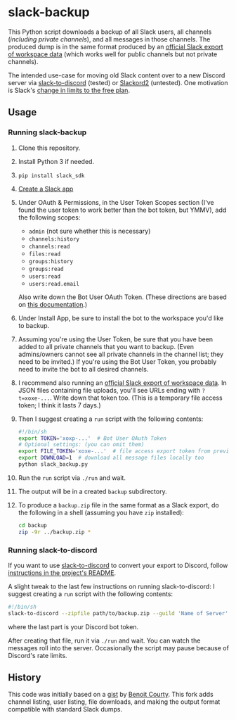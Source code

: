 # slack-backup

This Python script downloads a backup of all Slack users, all channels
(*including private channels*), and all messages in those channels.
The produced dump is in the same format produced by an
[official Slack export of workspace data](https://slack.com/help/articles/201658943-Export-your-workspace-data)
(which works well for public channels but not private channels).

The intended use-case for moving old Slack content over to a new
Discord server via
[slack-to-discord](https://github.com/pR0Ps/slack-to-discord)
(tested) or
[Slackord2](https://github.com/thomasloupe/Slackord2) (untested).
One motivation is Slack's
[change in limits to the free plan](https://slack.com/help/articles/7050776459923-Pricing-changes-for-the-Pro-plan-and-updates-to-the-Free-plan).

## Usage

### Running slack-backup

1. Clone this repository.
2. Install Python 3 if needed.
3. `pip install slack_sdk`
4. [Create a Slack app](https://api.slack.com/apps/new)
5. Under OAuth &amp; Permissions, in the User Token Scopes section
   (I've found the user token to work better than the bot token, but YMMV),
   add the following scopes:

   * `admin` (not sure whether this is necessary)
   * `channels:history`
   * `channels:read`
   * `files:read`
   * `groups:history`
   * `groups:read`
   * `users:read`
   * `users:read.email`

   Also write down the Bot User OAuth Token.
   (These directions are based on
   [this documentation](https://github.com/docmarionum1/slack-archive-bot).)
6. Under Install App, be sure to install the bot to the workspace
   you'd like to backup.
7. Assuming you're using the User Token, be sure that you have been added to
   all private channels that you want to backup.  (Even admins/owners cannot
   see all private channels in the channel list; they need to be invited.)
   If you're using the Bot User Token, you probably need to invite the bot
   to all desired channels.
8. I recommend also running an
   [official Slack export of workspace data](https://slack.com/help/articles/201658943-Export-your-workspace-data).
   In JSON files containing file uploads, you'll see URLs ending with
   `?t=xoxe-...`.  Write down that token too.
   (This is a temporary file access token; I think it lasts 7 days.)
9. Then I suggest creating a `run` script with the following contents:

   ```sh
   #!/bin/sh
   export TOKEN='xoxp-...'  # Bot User OAuth Token
   # Optional settings: (you can omit them)
   export FILE_TOKEN='xoxe-...'  # file access export token from previous step
   export DOWNLOAD=1  # download all message files locally too
   python slack_backup.py
   ```
10. Run the `run` script via `./run` and wait.
11. The output will be in a created `backup` subdirectory.
12. To produce a `backup.zip` file in the same format as a Slack export,
    do the following in a shell (assuming you have `zip` installed):

    ```sh
    cd backup
    zip -9r ../backup.zip *
    ```

### Running slack-to-discord

If you want to use [slack-to-discord](https://github.com/pR0Ps/slack-to-discord)
to convert your export to Discord, follow [instructions in the project's
README](https://github.com/pR0Ps/slack-to-discord#instructions).

A slight tweak to the last few instructions on running slack-to-discord:
I suggest creating a `run` script with the following contents:

```sh
#!/bin/sh
slack-to-discord --zipfile path/to/backup.zip --guild 'Name of Server' --token MTA...
```

where the last part is your Discord bot token.

After creating that file, run it via `./run` and wait.
You can watch the messages roll into the server.
Occasionally the script may pause because of Discord's rate limits.

## History

This code was initially based on a
[gist](https://gist.github.com/benoit-cty/a5855dea9a4b7af03f1f53c07ee48d3c)
by [Benoit Courty](https://gist.github.com/benoit-cty).
This fork adds channel listing, user listing, file downloads, and
making the output format compatible with standard Slack dumps.
